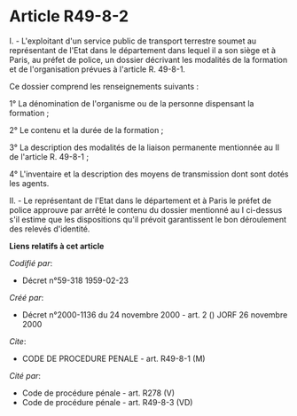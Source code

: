 # Article R49-8-2

I. - L'exploitant d'un service public de transport terrestre soumet au représentant de l'Etat dans le département dans lequel
il a son siège et à Paris, au préfet de police, un dossier décrivant les modalités de la formation et de l'organisation
prévues à l'article R. 49-8-1.

Ce dossier comprend les renseignements suivants :

1° La dénomination de l'organisme ou de la personne dispensant la formation ;

2° Le contenu et la durée de la formation ;

3° La description des modalités de la liaison permanente mentionnée au II de l'article R. 49-8-1 ;

4° L'inventaire et la description des moyens de transmission dont sont dotés les agents.

II. - Le représentant de l'Etat dans le département et à Paris le préfet de police approuve par arrêté le contenu du dossier
mentionné au I ci-dessus s'il estime que les dispositions qu'il prévoit garantissent le bon déroulement des relevés
d'identité.

**Liens relatifs à cet article**

_Codifié par_:

  - Décret n°59-318 1959-02-23

_Créé par_:

  - Décret n°2000-1136 du 24 novembre 2000 - art. 2 () JORF 26 novembre 2000

_Cite_:

  - CODE DE PROCEDURE PENALE - art. R49-8-1 (M)

_Cité par_:

  - Code de procédure pénale - art. R278 (V)
  - Code de procédure pénale - art. R49-8-3 (VD)
